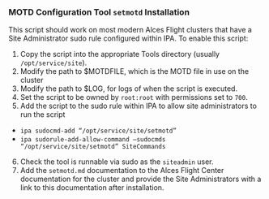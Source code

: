 ### MOTD Configuration Tool `setmotd` Installation

This script should work on most modern Alces Flight clusters that have a Site Administrator sudo rule configured within IPA. To enable this script:

1. Copy the script into the appropriate Tools directory (usually `/opt/service/site`).
2. Modify the path to $MOTDFILE, which is the MOTD file in use on the cluster
3. Modify the path to $LOG, for logs of when the script is executed.
4. Set the script to be owned by `root:root` with permissions set to `700`.
5. Add the script to the sudo rule within IPA to allow site administrators to run the script
 - `ipa sudocmd-add “/opt/service/site/setmotd”`
 - `ipa sudorule-add-allow-command –sudocmds “/opt/service/site/setmotd” SiteCommands`
6. Check the tool is runnable via sudo as the `siteadmin` user.
7. Add the `setmotd.md` documentation to the Alces Flight Center documentation for the cluster and provide the Site Administrators with a link to this documentation after installation.
